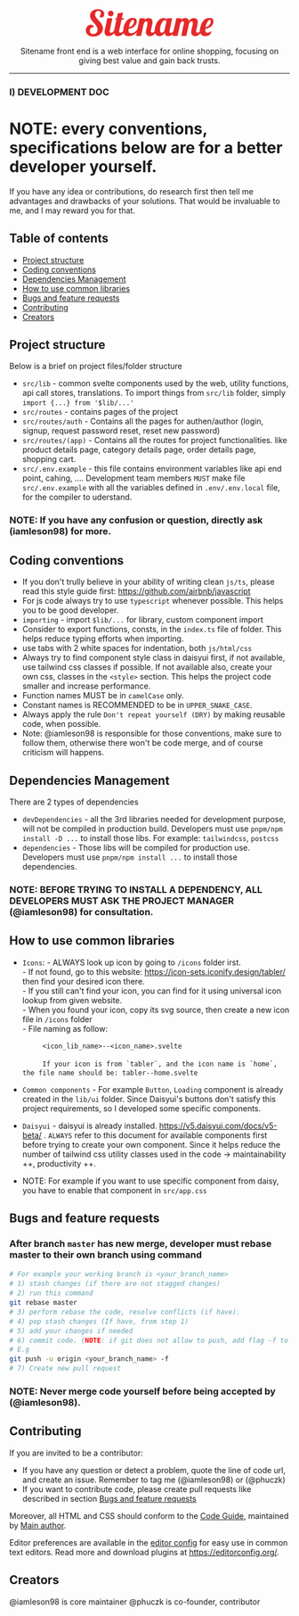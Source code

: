 <p align="center">
  <a href="http://localhost:5173/">
    <img src="./static/logo.png" alt="Logo" width=auto height=50>
  </a>

  <p align="center">
    Sitename front end is a web interface for online shopping, focusing on giving best value and gain back trusts.
    <br>
  </p>
</p>

<hr />

<h3>I) DEVELOPMENT DOC</h3>

# NOTE: every conventions, specifications below are for a better developer yourself.
If you have any idea or contributions, do research first then tell me advantages and drawbacks of your solutions. That would be invaluable to me, and I may reward you for that.


## Table of contents

- [Project structure](#project-structure)
- [Coding conventions](#coding-conventions)
- [Dependencies Management](#dependencies-management)
- [How to use common libraries](#how-to-use-common-libraries)
- [Bugs and feature requests](#bugs-and-feature-requests)
- [Contributing](#contributing)
- [Creators](#creators)


## Project structure

Below is a brief on project files/folder structure

- `src/lib` - common svelte components used by the web, utility functions, api call stores, translations. To import things from `src/lib` folder, simply `import {...} from '$lib/...'`
- `src/routes` - contains pages of the project
- `src/routes/auth` - Contains all the pages for authen/author (login, signup, request password reset, reset new password)
- `src/routes/(app)` - Contains all the routes for project functionalities. like product details page, category details page, order details page, shopping cart.
- `src/.env.example` - this file contains environment variables like api end point, cahing, .... Development team members `MUST` make file `src/.env.example` with all the variables defined in `.env/.env.local` file, for the compiler to uderstand.

### NOTE: If you have any confusion or question, directly ask (iamleson98) for more.

## Coding conventions
- If you don't trully believe in your ability of writing clean `js/ts`, please read this style guide first: https://github.com/airbnb/javascript
- For js code always try to use `typescript` whenever possible. This helps you to be good developer.
- `importing` - import `$lib/...` for library, custom component import
- Consider to export functions, consts, in the `index.ts` file of folder. This helps reduce typing efforts when importing.
- use tabs with 2 white spaces for indentation, both `js/html/css`
- Always try to find component style class in daisyui first, if not available, use tailwind css classes if possible. If not available also, create your own css, classes in the `<style>` section. This helps the project code smaller and increase performance.
- Function names MUST be in `camelCase` only.
- Constant names is RECOMMENDED to be in `UPPER_SNAKE_CASE`.
- Always apply the rule `Don't repeat yourself (DRY)` by making reusable code, when possible.
- Note: @iamleson98 is responsible for those conventions, make sure to follow them, otherwise there won't be code merge, and of course criticism will happens.

## Dependencies Management

There are 2 types of dependencies
- `devDependencies` - all the 3rd libraries needed for development purpose, will not be compiled in production build.
Developers must use `pnpm/npm install -D ...` to install those libs. For example: `tailwindcss`, `postcss`
- `dependencies` - Those libs will be compiled for production use. Developers must use `pnpm/npm install ...` to install those dependencies.

### NOTE: BEFORE TRYING TO INSTALL A DEPENDENCY, ALL DEVELOPERS MUST ASK THE PROJECT MANAGER (@iamleson98) for consultation.

## How to use common libraries

- `Icons`: - ALWAYS look up icon by going to `/icons` folder irst. <br/>
           - If not found, go to this website: https://icon-sets.iconify.design/tabler/ then find your desired icon there. <br/>
           - If you still can't find your icon, you can find for it using universal icon lookup from given website. <br />
           - When you found your icon, copy its svg source, then create a new icon file in `/icons` folder <br/>
           - File naming as follow: <br />

           <icon_lib_name>--<icon_name>.svelte

           If your icon is from `tabler`, and the icon name is `home`, the file name should be: tabler--home.svelte

- `Common components` - For example `Button`, `Loading` component is already created in the `lib/ui` folder. Since Daisyui's buttons don't satisfy this project requirements, so I developed some specific components.
- `Daisyui` - daisyui is already installed. https://v5.daisyui.com/docs/v5-beta/ . `ALWAYS` refer to this document for available components first before trying to create your own component.
Since it helps reduce the number of tailwind css utility classes used in the code -> maintainability ++, productivity ++.
- NOTE: For example if you want to use specific component from daisy, you have to enable that component in `src/app.css`

## Bugs and feature requests

### After branch `master` has new merge, developer must rebase master to their own branch using command
```bash
# For example your working branch is <your_branch_name>
# 1) stash changes (if there are not stagged changes)
# 2) run this command
git rebase master
# 3) perform rebase the code, resolve conflicts (if have).
# 4) pop stash changes (If have, from step 1)
# 5) add your changes if needed
# 6) commit code. (NOTE: if git does not allow to push, add flag -f to FORCE push)
# E.g
git push -u origin <your_branch_name> -f
# 7) Create new pull request
```

### NOTE: Never merge code yourself before being accepted by (@iamleson98).


## Contributing

If you are invited to be a contributor:
- If you have any question or detect a problem, quote the line of code url, and create an issue. Remember to tag me (@iamleson98) or (@phuczk)
- If you want to contribute code, please create pull requests like described in section [Bugs and feature requests](#bugs-and-feature-requests)

Moreover, all HTML and CSS should conform to the [Code Guide](https://github.com/mdo/code-guide), maintained by [Main author](https://github.com/usernamemainauthor).

Editor preferences are available in the [editor config](https://reponame/blob/master/.editorconfig) for easy use in common text editors. Read more and download plugins at <https://editorconfig.org/>.

## Creators

@iamleson98 is core maintainer
@phuczk is co-founder, contributor
